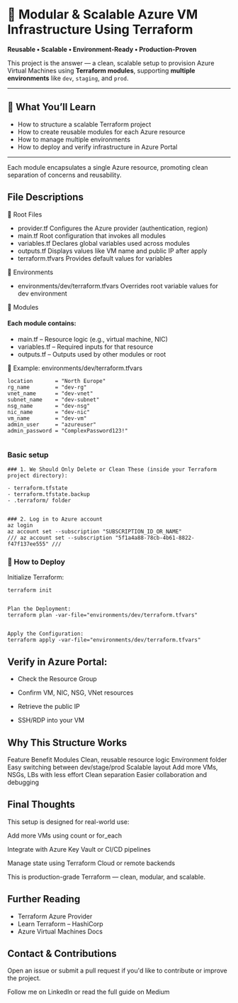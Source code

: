 # 🚀 Modular & Scalable Azure VM Infrastructure Using Terraform


**Reusable • Scalable • Environment-Ready • Production-Proven**


This project is the answer — a clean, scalable setup to provision Azure Virtual Machines using **Terraform modules**, supporting **multiple environments** like `dev`, `staging`, and `prod`.


---


## 📘 What You’ll Learn


- How to structure a scalable Terraform project
- How to create reusable modules for each Azure resource
- How to manage multiple environments
- How to deploy and verify infrastructure in Azure Portal


---




Each module encapsulates a single Azure resource, promoting clean separation of concerns and reusability.


## File Descriptions
🔹 Root Files
- provider.tf Configures the Azure provider (authentication, region)
- main.tf Root configuration that invokes all modules
- variables.tf  Declares global variables used across modules
- outputs.tf  Displays values like VM name and public IP after apply
- terraform.tfvars  Provides default values for variables


🔹 Environments
- environments/dev/terraform.tfvars Overrides root variable values for dev environment






🔹 Modules
#### Each module contains:
- main.tf – Resource logic (e.g., virtual machine, NIC)
- variables.tf – Required inputs for that resource
- outputs.tf – Outputs used by other modules or root


🧪 Example: environments/dev/terraform.tfvars
```
location       = "North Europe"
rg_name        = "dev-rg"
vnet_name      = "dev-vnet"
subnet_name    = "dev-subnet"
nsg_name       = "dev-nsg"
nic_name       = "dev-nic"
vm_name        = "dev-vm"
admin_user     = "azureuser"
admin_password = "ComplexPassword123!"


```

### Basic setup
```
### 1. We Should Only Delete or Clean These (inside your Terraform project directory):

- terraform.tfstate
- terraform.tfstate.backup
- .terraform/ folder


### 2. Log in to Azure account 
az login
az account set --subscription "SUBSCRIPTION_ID_OR_NAME"
/// az account set --subscription "5f1a4a88-78cb-4b61-8822-f47f137ee555" ///

```



### 🚀 How to Deploy
Initialize Terraform:


```
terraform init


Plan the Deployment:
terraform plan -var-file="environments/dev/terraform.tfvars"


Apply the Configuration:
terraform apply -var-file="environments/dev/terraform.tfvars"
```


## Verify in Azure Portal:


- Check the Resource Group


- Confirm VM, NIC, NSG, VNet resources


- Retrieve the public IP


- SSH/RDP into your VM




## Why This Structure Works
Feature Benefit
Modules Clean, reusable resource logic
Environment folder  Easy switching between dev/stage/prod
Scalable layout Add more VMs, NSGs, LBs with less effort
Clean separation  Easier collaboration and debugging




## Final Thoughts
This setup is designed for real-world use:


Add more VMs using count or for_each


Integrate with Azure Key Vault or CI/CD pipelines


Manage state using Terraform Cloud or remote backends


This is production-grade Terraform — clean, modular, and scalable.


## Further Reading
- Terraform Azure Provider
- Learn Terraform – HashiCorp
- Azure Virtual Machines Docs




## Contact & Contributions
Open an issue or submit a pull request if you'd like to contribute or improve the project.


Follow me on LinkedIn or read the full guide on Medium




